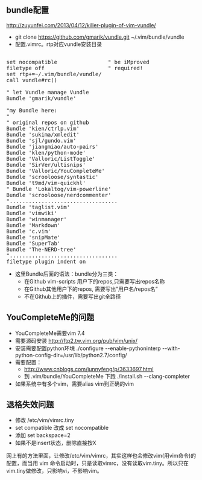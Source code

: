 ## bundle配置
http://zuyunfei.com/2013/04/12/killer-plugin-of-vim-vundle/

* git clone https://github.com/gmarik/vundle.git ~/.vim/bundle/vundle
* 配置.vimrc。rtp对应vundle安装目录
<pre> 
set nocompatible                " be iMproved
filetype off                    " required!
set rtp+=~/.vim/bundle/vundle/
call vundle#rc()

" let Vundle manage Vundle
Bundle 'gmarik/vundle'

"my Bundle here:
"
" original repos on github
Bundle 'kien/ctrlp.vim'
Bundle 'sukima/xmledit'
Bundle 'sjl/gundo.vim'
Bundle 'jiangmiao/auto-pairs'
Bundle 'klen/python-mode'
Bundle 'Valloric/ListToggle'
Bundle 'SirVer/ultisnips'
Bundle 'Valloric/YouCompleteMe'
Bundle 'scrooloose/syntastic'
Bundle 't9md/vim-quickhl'
" Bundle 'Lokaltog/vim-powerline'
Bundle 'scrooloose/nerdcommenter'
"..................................
Bundle 'taglist.vim'
Bundle 'vimwiki'
Bundle 'winmanager'
Bundle 'Markdown'
Bundle 'c.vim'
Bundle 'snipMate'
Bundle 'SuperTab'
Bundle 'The-NERD-tree'
"..................................
filetype plugin indent on
</pre>
* 这里Bundle后面的语法：bundle分为三类：
	* 在Github vim-scripts 用户下的repos,只需要写出repos名称
	* 在Github其他用户下的repos, 需要写出”用户名/repos名”
	* 不在Github上的插件，需要写出git全路径

## YouCompleteMe的问题
* YouCompleteMe需要vim 7.4
* 需要源码安装 http://ftp2.tw.vim.org/pub/vim/unix/
* 安装需要配置python环境 ./configure --enable-pythoninterp --with-python-config-dir=/usr/lib/python2.7/config/
* 需要配置：
	* http://www.cnblogs.com/junnyfeng/p/3633697.html
	* 到 .vim/bundle/YouCompleteMe 下跑 ./install.sh --clang-completer
* 如果系统中有多个vim，需要alias vim到正确的vim

## 退格失效问题
* 修改 /etc/vim/vimrc.tiny
* set compatible 改成 set nocompatible
* 添加 set  backspace=2
* 如果不是insert状态，删除直接按X

网上有的方法里面，让修改/etc/vim/vimrc，其实这样也会修改vim(用vim命令)的配置，而当用 vim 命令启动时，只是读取vimrc，没有读取vim.tiny。所以只在vim.tiny做修改，只影响vi，不影响vim。
